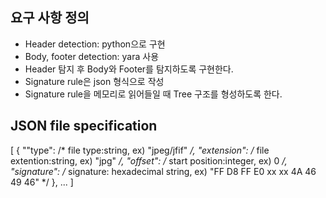 ## 요구 사항 정의
* Header detection: python으로 구현
* Body, footer detection: yara 사용
* Header 탐지 후 Body와 Footer를 탐지하도록 구현한다.
* Signature rule은 json 형식으로 작성
* Signature rule을 메모리로 읽어들일 때 Tree 구조를 형성하도록 한다.

## JSON file specification
[
  {
    ""type": /* file type:string, ex) "jpeg/jfif" */,
    "extension": /* file extention:string, ex) "jpg" */,
    "offset": /* start position:integer, ex) 0 */,
    "signature": /* signature: hexadecimal string, ex) "FF D8 FF E0 xx xx 4A 46 49 46" */
   },
   ...
]
